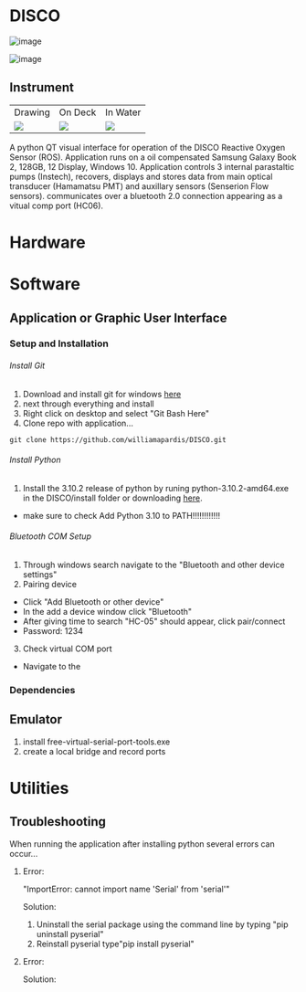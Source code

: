 # DISCO

![image](https://user-images.githubusercontent.com/57682790/236154424-ac552e55-aca1-463a-8453-431461e9321c.png)

![image](https://user-images.githubusercontent.com/57682790/236510513-a3f3bdfe-5adb-431b-92fb-c2289edfb4a4.png)

## Instrument
<table>
  <tr>
    <td>Drawing</td>
    <td>On Deck</td>
    <td>In Water</td>
  </tr>
  <tr>
    <td><img src="https://user-images.githubusercontent.com/57682790/236510606-38789243-a0e9-4dab-b485-3744a880a0c2.png"></td>
    <td><img src="https://user-images.githubusercontent.com/57682790/236510767-185df3e4-a2bd-4cce-9d7c-d95b94953fef.png"></td>
    <td><img src="https://user-images.githubusercontent.com/57682790/236510871-7a0bc613-8806-48a2-8b87-8f8fd02fb018.png"></td>
  </tr>
</table>


A python QT visual interface for operation of the DISCO Reactive Oxygen Sensor (ROS). Application runs on a oil compensated Samsung Galaxy Book 2, 128GB, 12 Display, Windows 10. Application controls 3 internal parastaltic pumps (Instech), recovers, displays and stores data from main optical transducer (Hamamatsu PMT) and auxillary sensors (Senserion Flow sensors). communicates over a bluetooth 2.0 connection appearing as a vitual comp port (HC06).
# Hardware

# Software
## Application or Graphic User Interface
### Setup and Installation
###### Install Git
1. Download and install git for windows [here](https://gitforwindows.org/)
2. next through everything and install
3. Right click on desktop and select "Git Bash Here"
2. Clone repo with application...
```
git clone https://github.com/williamapardis/DISCO.git
```
###### Install Python
1. Install the 3.10.2 release of python by runing python-3.10.2-amd64.exe in the DISCO/install folder or downloading [here](https://www.python.org/downloads/).
- make sure to check Add Python 3.10 to PATH!!!!!!!!!!!!
###### Bluetooth COM Setup
1. Through windows search navigate to the "Bluetooth and other device settings"
2. Pairing device
- Click "Add Bluetooth or other device" 
- In the add a device window click "Bluetooth"
- After giving time to search "HC-05" should appear, click pair/connect
- Password: 1234
3. Check  virtual COM port
- Navigate to the 
### Dependencies

## Emulator
1. install free-virtual-serial-port-tools.exe
2. create a local bridge and record ports

# Utilities

## Troubleshooting
When running the application after installing python several errors can occur...

1)  Error: 

    "ImportError: cannot import name 'Serial' from 'serial'"
    
    Solution: 
    
    1. Uninstall the serial package using the command line by typing "pip uninstall pyserial"
    2. Reinstall pyserial type"pip install pyserial"
    
2) Error:

   Solution:
   
